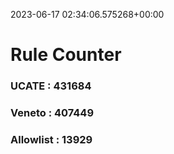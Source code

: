 2023-06-17 02:34:06.575268+00:00
# Rule Counter 
 ### UCATE : 431684

 ### Veneto : 407449

 ### Allowlist : 13929
